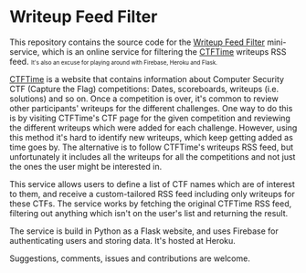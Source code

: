 
# Writeup Feed Filter

This repository contains the source code for the [Writeup Feed Filter](https://ctftime-writeups.herokuapp.com) mini-service, which is an online service for filtering the [CTFTime](https://ctftime.org/) writeups RSS feed. <span style="font-size: 0.7em">It's also an excuse for playing around with Firebase, Heroku and Flask.</span>

[CTFTime](https://ctftime.org/) is a website that contains information about Computer Security CTF (Capture the Flag) competitions: Dates, scoreboards, writeups (i.e. solutions) and so on. Once a competition is over, it's common to review other participants' writeups for the different challenges. One way to do this is by visiting CTFTime's CTF page for the given competition and reviewing the different writeups which were added for each challenge. However, using this method it's hard to identify new writeups, which keep getting added as time goes by. The alternative is to follow CTFTime's writeups RSS feed, but unfortunately it includes all the writeups for all the competitions and not just the ones the user might be interested in.

This service allows users to define a list of CTF names which are of interest to them, and receive a custom-tailored RSS feed including only writeups for these CTFs. The service works by fetching the original CTFTime RSS feed, filtering out anything which isn't on the user's list and returning the result. 

The service is build in Python as a Flask website, and uses Firebase for authenticating users and storing data. It's hosted at Heroku.

Suggestions, comments, issues and contributions are welcome.
